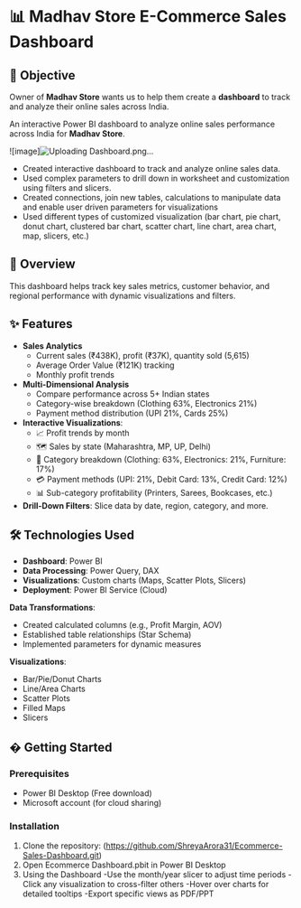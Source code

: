 # 📊 Madhav Store E-Commerce Sales Dashboard

## 🌟 Objective
Owner of **Madhav Store** wants us to help them create a **dashboard** to track and analyze their online sales across India.

An interactive Power BI dashboard to analyze online sales performance across India for **Madhav Store**.      

![image]![Uploading Dashboard.png…]()


- Created interactive dashboard to track and analyze online sales data.
- Used complex parameters to drill down in worksheet and customization using filters and slicers.
- Created connections, join new tables, calculations to manipulate data and enable user driven parameters for visualizations
- Used different types of customized visualization (bar chart, pie chart, donut chart, clustered bar chart, scatter chart, line chart, area chart, map, slicers, etc.)

## 📌 Overview
This dashboard helps track key sales metrics, customer behavior, and regional performance with dynamic visualizations and filters.


## ✨ Features
- **Sales Analytics**
  - Current sales (₹438K), profit (₹37K), quantity sold (5,615)
  - Average Order Value (₹121K) tracking
  - Monthly profit trends
- **Multi-Dimensional Analysis**
  - Compare performance across 5+ Indian states
  - Category-wise breakdown (Clothing 63%, Electronics 21%)
  - Payment method distribution (UPI 21%, Cards 25%)
- **Interactive Visualizations**:
  - 📈 Profit trends by month  
  - 🗺️ Sales by state (Maharashtra, MP, UP, Delhi)  
  - 👕 Category breakdown (Clothing: 63%, Electronics: 21%, Furniture: 17%) 
  - 💳 Payment methods (UPI: 21%, Debit Card: 13%, Credit Card: 12%)  
  - 📊 Sub-category profitability (Printers, Sarees, Bookcases, etc.)  
- **Drill-Down Filters**: Slice data by date, region, category, and more.  

## 🛠️ Technologies Used

- **Dashboard**: Power BI
- **Data Processing**: Power Query, DAX
- **Visualizations**: Custom charts (Maps, Scatter Plots, Slicers)
- **Deployment**: Power BI Service (Cloud)

**Data Transformations**:  
- Created calculated columns (e.g., Profit Margin, AOV)  
- Established table relationships (Star Schema)  
- Implemented parameters for dynamic measures  

**Visualizations**:  
- Bar/Pie/Donut Charts  
- Line/Area Charts  
- Scatter Plots  
- Filled Maps  
- Slicers  

## � Getting Started

### Prerequisites
- Power BI Desktop (Free download)
- Microsoft account (for cloud sharing)

### Installation
1. Clone the repository:
   (https://github.com/ShreyaArora31/Ecommerce-Sales-Dashboard.git)
2. Open Ecommerce Dashboard.pbit in Power BI Desktop
3. Using the Dashboard
-Use the month/year slicer to adjust time periods
-Click any visualization to cross-filter others
-Hover over charts for detailed tooltips
-Export specific views as PDF/PPT
